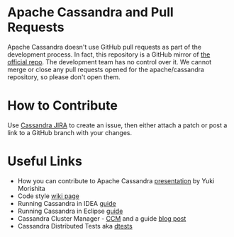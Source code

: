 <!--
#
# Licensed to the Apache Software Foundation (ASF) under one
# or more contributor license agreements.  See the NOTICE file
# distributed with this work for additional information
# regarding copyright ownership.  The ASF licenses this file
# to you under the Apache License, Version 2.0 (the
# "License"); you may not use this file except in compliance
# with the License.  You may obtain a copy of the License at
#
#     http://www.apache.org/licenses/LICENSE-2.0
#
# Unless required by applicable law or agreed to in writing, software
# distributed under the License is distributed on an "AS IS" BASIS,
# WITHOUT WARRANTIES OR CONDITIONS OF ANY KIND, either express or implied.
# See the License for the specific language governing permissions and
# limitations under the License.
#
-->

# Apache Cassandra and Pull Requests

Apache Cassandra doesn't use GitHub pull requests as part of the development process.
In fact, this repository is a GitHub mirror of [the official repo](https://git-wip-us.apache.org/repos/asf/cassandra.git). The development team has no control over it. We cannot merge or close any pull requests opened for the apache/cassandra repository, so please don't open them.

# How to Contribute

Use [Cassandra JIRA](https://issues.apache.org/jira/browse/CASSANDRA/) to create an issue, then either attach a patch or post a link to a GitHub branch with your changes.

# Useful Links

- How you can contribute to Apache Cassandra [presentation](http://www.slideshare.net/yukim/cassandrasummit2013) by Yuki Morishita
- Code style [wiki page](https://wiki.apache.org/cassandra/CodeStyle)
- Running Cassandra in IDEA [guide](https://wiki.apache.org/cassandra/RunningCassandraInIDEA)
- Running Cassandra in Eclipse [guide](https://wiki.apache.org/cassandra/RunningCassandraInEclipse)
- Cassandra Cluster Manager - [CCM](https://github.com/pcmanus/ccm) and a guide [blog post](http://www.datastax.com/dev/blog/ccm-a-development-tool-for-creating-local-cassandra-clusters)
- Cassandra Distributed Tests aka [dtests](https://github.com/riptano/cassandra-dtest)
